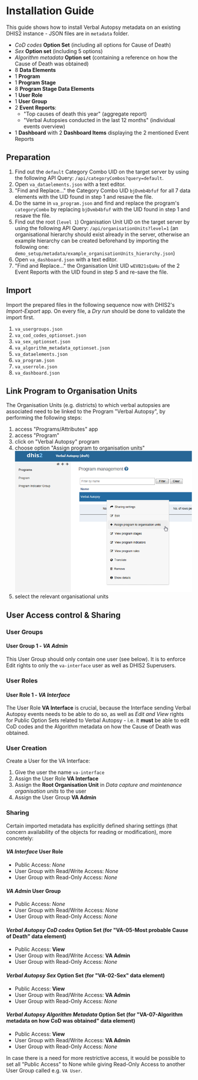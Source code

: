 # Installation Guide

This guide shows how to install Verbal Autopsy metadata on an existing DHIS2 instance - JSON files are in `metadata` folder.

- _CoD codes_ **Option Set** (including all options for Cause of Death)
- _Sex_ **Option set** (including 5 options)
- _Algorithm metadata_ **Option set** (containing a reference on how the Cause of Death was obtained)
- 8 **Data Elements**
- 1 **Program**
- 1 **Program Stage**
- 8 **Program Stage Data Elements**
- 1 **User Role**
- 1 **User Group**
- 2 **Event Reports**: 
	- "Top causes of death this year" (aggregate report) 
	- "Verbal Autopsies conducted in the last 12 months" (individual events overview)
- 1 **Dashboard** with 2 **Dashboard Items** displaying the 2 mentioned Event Reports

## Preparation

1. Find out the `default` Category Combo UID on the target server by using the following API Query: `/api/categoryCombos?query=default`.
2. Open `va_dataelements.json` with a text editor.
3. "Find and Replace..." the Category Combo UID `bjDvmb4bfuf` for all 7 data elements with the UID found in step 1 and resave the file.
4. Do the same in `va_program.json` and find and replace the program's `categoryCombo` by replacing `bjDvmb4bfuf` with the UID found in step 1 and resave the file.
5. Find out the root (`level 1`) Organisation Unit UID on the target server by using the following API Query: `/api/organisationUnits?level=1` (an organisational hierarchy should exist already in the server, otherwise an example hierarchy can be created beforehand by importing the following one: `demo_setup/metadata/example_organisationUnits_hierarchy.json`)
6. Open `va_dashboard.json` with a text editor.
7. "Find and Replace..." the Organisation Unit UID `wEVB21sQaHu` of the 2 Event Reports with the UID found in step 5 and re-save the file.


## Import

Import the prepared files in the following sequence now with DHIS2's _Import-Export_ app.
On every file, a _Dry run_ should be done to validate the import first.

1. `va_usergroups.json` 
2. `va_cod_codes_optionset.json` 
3. `va_sex_optionset.json` 
4. `va_algorithm_metadata_optionset.json`
5. `va_dataelements.json`
6. `va_program.json`
7. `va_userrole.json`
8. `va_dashboard.json`

## Link Program to Organisation Units

The Organisation Units (e.g. districts) to which verbal autopsies are associated need to be linked to the Program "Verbal Autopsy", by performing the following steps: 
1. access "Programs/Attributes" app
2. access "Program"
3. click on "Verbal Autopsy" program
4. choose option "Assign program to organisation units"
![Link Program "Verbal Autopsy" to Organisational Unit](../../resources/2.25-SingleEvent/images/LinkProgToOrgUnit.png)
5. select the relevant organisational units

## User Access control & Sharing

### User Groups

#### User Group 1 - _VA Admin_

This User Group should only contain one user (see below). It is to enforce Edit rights to only the `va-interface` user as well as DHIS2 Superusers.

### User Roles

#### User Role 1 - _VA Interface_
The User Role **VA Interface** is crucial, because the Interface sending Verbal Autopsy events needs to be able to do so, as well as _Edit and View_ rights for Public Option Sets related to Verbal Autopsy - i.e. it **must** be able to edit CoD codes and the Algorithm metadata on how the Cause of Death was obtained.

### User Creation

Create a User for the VA Interface:

1. Give the user the name `va-interface`
2. Assign the User Role **VA Interface**
3. Assign the **Root Organisation Unit** in _Data capture and maintenance organisation units_ to the user
4. Assign the User Group **VA Admin**

### Sharing

Certain imported metadata has explicitly defined sharing settings (that concern availability of the objects for reading or modification), more concretely:

#### _VA Interface_ User Role
  - Public Access: _None_
  - User Group with Read/Write Access: _None_
  - User Group with Read-Only Access: _None_
  
#### _VA Admin_ User Group
  - Public Access: _None_
  - User Group with Read/Write Access: _None_
  - User Group with Read-Only Access: _None_

#### _Verbal Autopsy CoD codes_ Option Set (for "VA-05-Most probable Cause of Death" data element)
 - Public Access: **View**
 - User Group with Read/Write Access: **VA Admin**
 - User Group with Read-Only Access: _None_

#### _Verbal Autopsy Sex_ Option Set (for "VA-02-Sex" data element)
  - Public Access: **View**
  - User Group with Read/Write Access: **VA Admin**
  - User Group with Read-Only Access: _None_

#### _Verbal Autopsy Algorithm Metadata_ Option Set (for "VA-07-Algorithm metadata on how CoD was obtained" data element)
  - Public Access: **View**
  - User Group with Read/Write Access: **VA Admin**
  - User Group with Read-Only Access: _None_

In case there is a need for more restrictive access, it would be possible to set all "Public Access" to None while giving Read-Only Access to another User Group called e.g. `VA User`.
